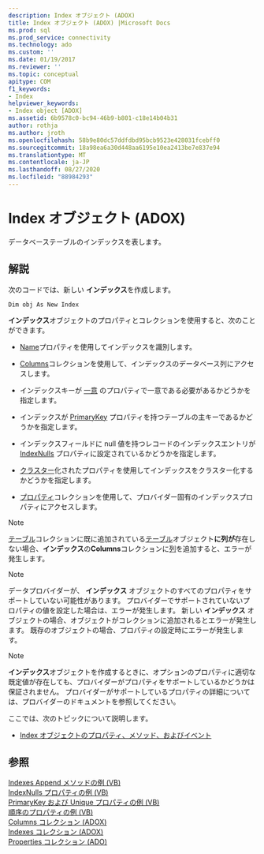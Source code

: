 ```yaml
---
description: Index オブジェクト (ADOX)
title: Index オブジェクト (ADOX) |Microsoft Docs
ms.prod: sql
ms.prod_service: connectivity
ms.technology: ado
ms.custom: ''
ms.date: 01/19/2017
ms.reviewer: ''
ms.topic: conceptual
apitype: COM
f1_keywords:
- Index
helpviewer_keywords:
- Index object [ADOX]
ms.assetid: 6b9578c0-bc94-46b9-b801-c18e14b04b31
author: rothja
ms.author: jroth
ms.openlocfilehash: 58b9e80dc57ddfdbd95bcb9523e428031fcebff0
ms.sourcegitcommit: 18a98ea6a30d448aa6195e10ea2413be7e837e94
ms.translationtype: MT
ms.contentlocale: ja-JP
ms.lasthandoff: 08/27/2020
ms.locfileid: "88984293"
---
```

# <a name="index-object-adox"></a>Index オブジェクト (ADOX)
データベーステーブルのインデックスを表します。  
  
## <a name="remarks"></a>解説  
 次のコードでは、新しい **インデックス**を作成します。  
  
```  
Dim obj As New Index  
```  
  
 **インデックス**オブジェクトのプロパティとコレクションを使用すると、次のことができます。  
  
-   [Name](./name-property-adox.md)プロパティを使用してインデックスを識別します。  
  
-   [Columns](./columns-collection-adox.md)コレクションを使用して、インデックスのデータベース列にアクセスします。  
  
-   インデックスキーが [一意](./unique-property-adox.md) のプロパティで一意である必要があるかどうかを指定します。  
  
-   インデックスが [PrimaryKey](./primarykey-property-adox.md) プロパティを持つテーブルの主キーであるかどうかを指定します。  
  
-   インデックスフィールドに null 値を持つレコードのインデックスエントリが [IndexNulls](./indexnulls-property-adox.md) プロパティに設定されているかどうかを指定します。  
  
-   [クラスター](./clustered-property-adox.md)化されたプロパティを使用してインデックスをクラスター化するかどうかを指定します。  
  
-   [プロパティ](../ado-api/properties-collection-ado.md)コレクションを使用して、プロバイダー固有のインデックスプロパティにアクセスします。  
  
> [!NOTE]
>  [テーブル](./tables-collection-adox.md)コレクションに既に追加されている[テーブル](./table-object-adox.md)オブジェクト**に列が**存在しない場合、**インデックス**の**Columns**コレクションに[列](./column-object-adox.md)を追加すると、エラーが発生します。  
  
> [!NOTE]
>  データプロバイダーが、 **インデックス** オブジェクトのすべてのプロパティをサポートしていない可能性があります。 プロバイダーでサポートされていないプロパティの値を設定した場合は、エラーが発生します。 新しい **インデックス** オブジェクトの場合、オブジェクトがコレクションに追加されるとエラーが発生します。 既存のオブジェクトの場合、プロパティの設定時にエラーが発生します。  
  
> [!NOTE]
>  **インデックス**オブジェクトを作成するときに、オプションのプロパティに適切な既定値が存在しても、プロバイダーがプロパティをサポートしているかどうかは保証されません。 プロバイダーがサポートしているプロパティの詳細については、プロバイダーのドキュメントを参照してください。  
  
 ここでは、次のトピックについて説明します。  
  
-   [Index オブジェクトのプロパティ、メソッド、およびイベント](./index-object-properties-methods-and-events.md)  
  
## <a name="see-also"></a>参照  
 [Indexes Append メソッドの例 (VB)](./indexes-append-method-example-vb.md)   
 [IndexNulls プロパティの例 (VB)](./indexnulls-property-example-vb.md)   
 [PrimaryKey および Unique プロパティの例 (VB)](./primarykey-and-unique-properties-example-vb.md)   
 [順序のプロパティの例 (VB)](./sortorder-property-example-vb.md)   
 [Columns コレクション (ADOX)](./columns-collection-adox.md)   
 [Indexes コレクション (ADOX)](./indexes-collection-adox.md)   
 [Properties コレクション (ADO)](../ado-api/properties-collection-ado.md)